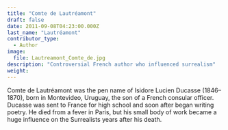 ```yaml
---
title: "Comte de Lautréamont"
draft: false
date: 2011-09-08T04:23:00.000Z
last_name: "Lautréamont"
contributor_type:
  - Author
image:
  file: Lautreamont_Comte_de.jpg
description: "Controversial French author who influenced surrealism"
weight:
---
```


Comte de Lautréamont was the pen name of Isidore Lucien Ducasse (1846–1870), born in Montevideo, Uruguay, the son of a French consular officer. Ducasse was sent to France for high school and soon after began writing poetry. He died from a fever in Paris, but his small body of work became a huge influence on the Surrealists years after his death.

